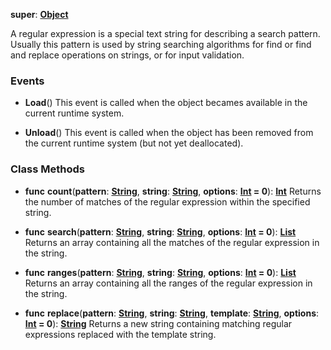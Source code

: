 **super**: **[Object](Object.md)**

A regular expression is a special text string for describing a search pattern. Usually this pattern is used by string searching algorithms for find or find and replace operations on strings, or for input validation.

### Events

* **Load**()
This event is called when the object becames available in the current runtime system.

* **Unload**()
This event is called when the object has been removed from the current runtime system (but not yet deallocated).



### Class Methods

* **func** **count**(**pattern**: **[String](../gravity/types.md)**, **string**: **[String](../gravity/types.md)**, **options**: **[Int](../gravity/types.md) = 0**): <strong>[Int](../gravity/types.md)</strong> 
Returns the number of matches of the regular expression within the specified string.

* **func** **search**(**pattern**: **[String](../gravity/types.md)**, **string**: **[String](../gravity/types.md)**, **options**: **[Int](../gravity/types.md) = 0**): <strong>[List](../gravity/list.md)</strong> 
Returns an array containing all the matches of the regular expression in the string.

* **func** **ranges**(**pattern**: **[String](../gravity/types.md)**, **string**: **[String](../gravity/types.md)**, **options**: **[Int](../gravity/types.md) = 0**): <strong>[List](../gravity/list.md)</strong> 
Returns an array containing all the ranges of the regular expression in the string.

* **func** **replace**(**pattern**: **[String](../gravity/types.md)**, **string**: **[String](../gravity/types.md)**, **template**: **[String](../gravity/types.md)**, **options**: **[Int](../gravity/types.md) = 0**): <strong>[String](../gravity/types.md)</strong> 
Returns a new string containing matching regular expressions replaced with the template string.





